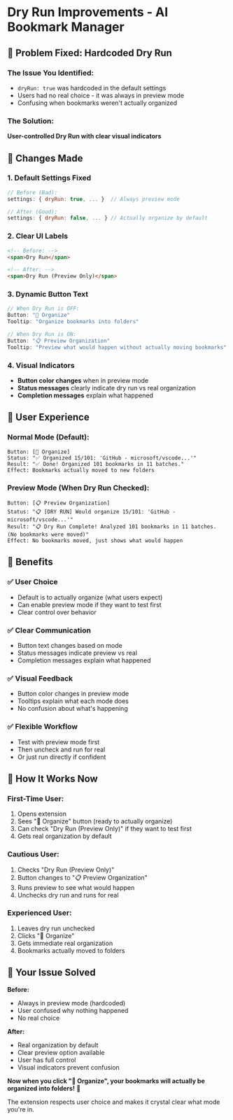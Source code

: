 # Dry Run Improvements - AI Bookmark Manager

## 🎯 Problem Fixed: Hardcoded Dry Run

### **The Issue You Identified:**
- `dryRun: true` was hardcoded in the default settings
- Users had no real choice - it was always in preview mode
- Confusing when bookmarks weren't actually organized

### **The Solution:**
**User-controlled Dry Run with clear visual indicators**

## 🔧 Changes Made

### **1. Default Settings Fixed**
```javascript
// Before (Bad):
settings: { dryRun: true, ... }  // Always preview mode

// After (Good):
settings: { dryRun: false, ... } // Actually organize by default
```

### **2. Clear UI Labels**
```html
<!-- Before: -->
<span>Dry Run</span>

<!-- After: -->
<span>Dry Run (Preview Only)</span>
```

### **3. Dynamic Button Text**
```javascript
// When Dry Run is OFF:
Button: "🤖 Organize"
Tooltip: "Organize bookmarks into folders"

// When Dry Run is ON:
Button: "📋 Preview Organization" 
Tooltip: "Preview what would happen without actually moving bookmarks"
```

### **4. Visual Indicators**
- **Button color changes** when in preview mode
- **Status messages** clearly indicate dry run vs real organization
- **Completion messages** explain what happened

## 🎨 User Experience

### **Normal Mode (Default):**
```
Button: [🤖 Organize]
Status: "✅ Organized 15/101: 'GitHub - microsoft/vscode...'"
Result: "✅ Done! Organized 101 bookmarks in 11 batches."
Effect: Bookmarks actually moved to new folders
```

### **Preview Mode (When Dry Run Checked):**
```
Button: [📋 Preview Organization]
Status: "📋 [DRY RUN] Would organize 15/101: 'GitHub - microsoft/vscode...'"
Result: "📋 Dry Run Complete! Analyzed 101 bookmarks in 11 batches. (No bookmarks were moved)"
Effect: No bookmarks moved, just shows what would happen
```

## 🎯 Benefits

### ✅ **User Choice**
- Default is to actually organize (what users expect)
- Can enable preview mode if they want to test first
- Clear control over behavior

### ✅ **Clear Communication**
- Button text changes based on mode
- Status messages indicate preview vs real
- Completion messages explain what happened

### ✅ **Visual Feedback**
- Button color changes in preview mode
- Tooltips explain what each mode does
- No confusion about what's happening

### ✅ **Flexible Workflow**
- Test with preview mode first
- Then uncheck and run for real
- Or just run directly if confident

## 🚀 How It Works Now

### **First-Time User:**
1. Opens extension
2. Sees "🤖 Organize" button (ready to actually organize)
3. Can check "Dry Run (Preview Only)" if they want to test first
4. Gets real organization by default

### **Cautious User:**
1. Checks "Dry Run (Preview Only)" 
2. Button changes to "📋 Preview Organization"
3. Runs preview to see what would happen
4. Unchecks dry run and runs for real

### **Experienced User:**
1. Leaves dry run unchecked
2. Clicks "🤖 Organize"
3. Gets immediate real organization
4. Bookmarks actually moved to folders

## 🎉 Your Issue Solved

**Before:**
- Always in preview mode (hardcoded)
- User confused why nothing happened
- No real choice

**After:**
- Real organization by default
- Clear preview option available
- User has full control
- Visual indicators prevent confusion

**Now when you click "🤖 Organize", your bookmarks will actually be organized into folders!** 🎯

The extension respects user choice and makes it crystal clear what mode you're in.